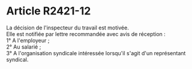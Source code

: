 # Article R2421-12

  
La décision de l'inspecteur du travail est motivée.   
Elle est notifiée par lettre recommandée avec avis de réception :   
1° A l'employeur ;   
2° Au salarié ;   
3° A l'organisation syndicale intéressée lorsqu'il s'agit d'un représentant syndical.